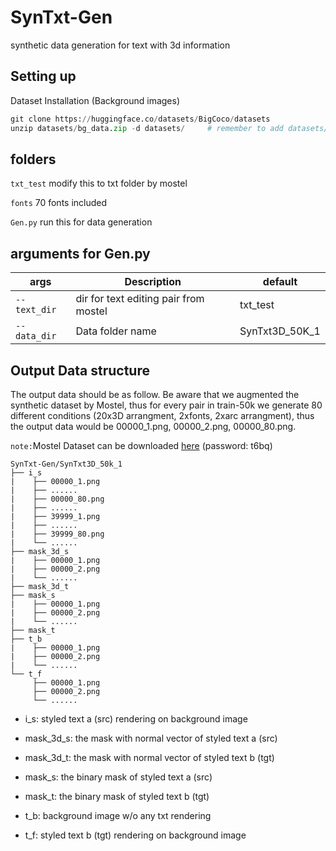 # SynTxt-Gen
synthetic data generation for text with 3d information

## Setting up
Dataset Installation (Background images)

```python
git clone https://huggingface.co/datasets/BigCoco/datasets
unzip datasets/bg_data.zip -d datasets/     # remember to add datasets/bg_data to your .gitignore
```

## folders
`txt_test` modify this to txt folder by mostel


`fonts` 70 fonts included


`Gen.py` run this for data generation

## arguments for Gen.py
| args | Description | default |
| --- | --- | --- |
| `--text_dir` | dir for text editing pair from mostel | txt_test |
| `--data_dir` | Data folder name | SynTxt3D_50K_1 |

## Output Data structure
The output data should be as follow. Be aware that we augmented the synthetic dataset by Mostel, thus for every pair in train-50k we generate 80 different conditions (20x3D arrangment, 2xfonts, 2xarc arrangment), thus the output data would be 00000_1.png, 00000_2.png, 00000_80.png.

`note:`Mostel Dataset can be downloaded [here](https://rec.ustc.edu.cn/share/81ddc320-b05b-11ed-b4bc-5f690f426d88) (password: t6bq)
```
SynTxt-Gen/SynTxt3D_50k_1
├── i_s
|    ├── 00000_1.png
|    ├── ......
|    ├── 00000_80.png
|    ├── ......
|    ├── 39999_1.png
|    ├── ......
|    ├── 39999_80.png
|    └── ......
├── mask_3d_s
|    ├── 00000_1.png
|    ├── 00000_2.png
|    └── ......
├── mask_3d_t
├── mask_s
|    ├── 00000_1.png
|    ├── 00000_2.png
|    └── ......
├── mask_t
├── t_b
|    ├── 00000_1.png
|    ├── 00000_2.png
|    └── ......
└── t_f 
     ├── 00000_1.png
     ├── 00000_2.png
     └── ......
```

- i_s: styled text a (src) rendering on background image

- mask_3d_s: the mask with normal vector of styled text a (src)

- mask_3d_t: the mask with normal vector of styled text b (tgt)

- mask_s: the binary mask of styled text a (src)

- mask_t: the binary mask of styled text b (tgt)

- t_b: background image w/o any txt rendering

- t_f: styled text b (tgt) rendering on background image
